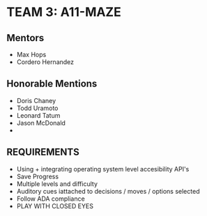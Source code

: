 # TEAM 3: A11-MAZE

## Mentors
- Max Hops 
- Cordero Hernandez

## Honorable Mentions
- Doris Chaney
- Todd Uramoto
- Leonard Tatum
- Jason McDonald
- 
## REQUIREMENTS
- Using + integrating operating system level accesibility API's
- Save Progress
- Multiple levels and difficulty
- Auditory cues iattached to decisions / moves / options selected
- Follow ADA compliance
- PLAY WITH CLOSED EYES
